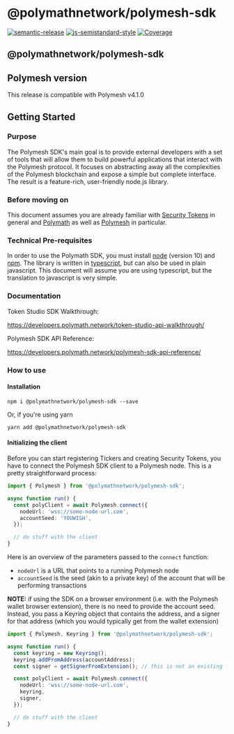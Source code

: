 # @polymathnetwork/polymesh-sdk

[![semantic-release](https://img.shields.io/badge/%20%20%F0%9F%93%A6%F0%9F%9A%80-semantic--release-e10079.svg)](https://github.com/semantic-release/semantic-release)
[![js-semistandard-style](https://img.shields.io/badge/code%20style-semistandard-brightgreen.svg?style=flat-square)](https://github.com/standard/semistandard)
[![Coverage](https://sonarcloud.io/api/project_badges/measure?project=PolymathNetwork_polymesh-sdk&metric=coverage)](https://sonarcloud.io/dashboard?id=PolymathNetwork_polymesh-sdk)

## @polymathnetwork/polymesh-sdk

## Polymesh version

This release is compatible with Polymesh v4.1.0

## Getting Started

### Purpose

The Polymesh SDK's main goal is to provide external developers with a set of tools that will allow them to build powerful applications that interact with the Polymesh protocol. It focuses on abstracting away all the complexities of the Polymesh blockchain and expose a simple but complete interface. The result is a feature-rich, user-friendly node.js library.

### Before moving on

This document assumes you are already familiar with [Security Tokens](https://thesecuritytokenstandard.org/) in general and [Polymath](https://www.polymath.network/) as well as [Polymesh](https://polymath.network/polymesh) in particular.

### Technical Pre-requisites

In order to use the Polymath SDK, you must install [node](https://nodejs.org/) \(version 10\) and [npm](https://www.npmjs.com/). The library is written in [typescript](https://www.typescriptlang.org/), but can also be used in plain javascript. This document will assume you are using typescript, but the translation to javascript is very simple.

### Documentation

Token Studio SDK Walkthrough:

https://developers.polymath.network/token-studio-api-walkthrough/

Polymesh SDK API Reference:

https://developers.polymath.network/polymesh-sdk-api-reference/

### How to use

#### Installation

`npm i @polymathnetwork/polymesh-sdk --save`

Or, if you're using yarn

`yarn add @polymathnetwork/polymesh-sdk`

#### Initializing the client

Before you can start registering Tickers and creating Security Tokens, you have to connect the Polymesh SDK client to a Polymesh node. This is a pretty straightforward process:

```typescript
import { Polymesh } from '@polymathnetwork/polymesh-sdk';

async function run() {
  const polyClient = await Polymesh.connect({
    nodeUrl: 'wss://some-node-url.com',
    accountSeed: 'YOUWISH',
  });

  // do stuff with the client
}
```

Here is an overview of the parameters passed to the `connect` function:

- `nodeUrl` is a URL that points to a running Polymesh node
- `accountSeed` is the seed (akin to a private key) of the account that will be performing transactions

**NOTE:** if using the SDK on a browser environment \(i.e. with the Polymesh wallet browser extension\), there is no need to provide the account seed. Instead, you pass a Keyring object that contains the address, and a signer for that address (which you would typically get from the wallet extension)

```typescript
import { Polymesh, Keyring } from '@polymathnetwork/polymesh-sdk';

async function run() {
  const keyring = new Keyring();
  keyring.addFromAddress(accountAddress);
  const signer = getSignerFromExtension(); // this is not an existing function, how you get this depends on the extension

  const polyClient = await Polymesh.connect({
    nodeUrl: 'wss://some-node-url.com',
    keyring,
    signer,
  });

  // do stuff with the client
}
```
